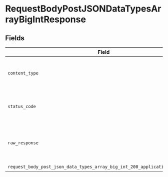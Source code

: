 # RequestBodyPostJSONDataTypesArrayBigIntResponse


## Fields

| Field                                                                                                                                                       | Type                                                                                                                                                        | Required                                                                                                                                                    | Description                                                                                                                                                 |
| ----------------------------------------------------------------------------------------------------------------------------------------------------------- | ----------------------------------------------------------------------------------------------------------------------------------------------------------- | ----------------------------------------------------------------------------------------------------------------------------------------------------------- | ----------------------------------------------------------------------------------------------------------------------------------------------------------- |
| `content_type`                                                                                                                                              | *str*                                                                                                                                                       | :heavy_check_mark:                                                                                                                                          | HTTP response content type for this operation                                                                                                               |
| `status_code`                                                                                                                                               | *int*                                                                                                                                                       | :heavy_check_mark:                                                                                                                                          | HTTP response status code for this operation                                                                                                                |
| `raw_response`                                                                                                                                              | [requests.Response](https://requests.readthedocs.io/en/latest/api/#requests.Response)                                                                       | :heavy_minus_sign:                                                                                                                                          | Raw HTTP response; suitable for custom response parsing                                                                                                     |
| `request_body_post_json_data_types_array_big_int_200_application_json_object`                                                                               | [Optional[RequestBodyPostJSONDataTypesArrayBigInt200ApplicationJSON]](../../models/operations/requestbodypostjsondatatypesarraybigint200applicationjson.md) | :heavy_minus_sign:                                                                                                                                          | OK                                                                                                                                                          |